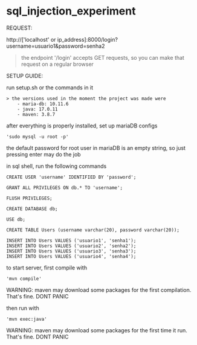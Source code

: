 # sql_injection_experiment

REQUEST:

http://['localhost' or ip_address]:8000/login?username=usuario1&password=senha2

> the endpoint '/login' accepts GET requests, so you can make that request on a regular browser



SETUP GUIDE:

run setup.sh or the commands in it

    > the versions used in the moment the project was made were
        - maria-db: 10.11.6
        - java: 17.0.11
        - maven: 3.8.7 

after everything is properly installed, set up mariaDB configs

    'sudo mysql -u root -p'

the default password for root user in mariaDB is an empty string, so just pressing enter may do the job

in sql shell, run the following commands

    CREATE USER 'username' IDENTIFIED BY 'password';

    GRANT ALL PRIVILEGES ON db.* TO 'username';

    FLUSH PRIVILEGES;

    CREATE DATABASE db;

    USE db;

    CREATE TABLE Users (username varchar(20), password varchar(20));

    INSERT INTO Users VALUES ('usuario1', 'senha1');
    INSERT INTO Users VALUES ('usuario2', 'senha2');
    INSERT INTO Users VALUES ('usuario3', 'senha3');
    INSERT INTO Users VALUES ('usuario4', 'senha4');

to start server, first compile with

    'mvn compile'

WARNING: maven may download some packages for the first compilation. That's fine. DONT PANIC

then run with

    'mvn exec:java'

WARNING: maven may download some packages for the first time it run. That's fine. DONT PANIC